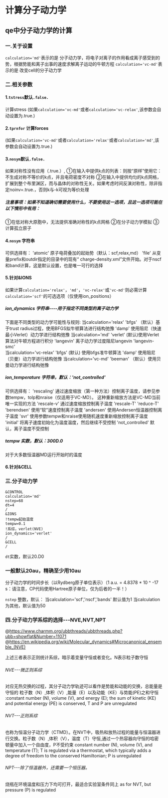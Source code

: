 # 计算分子动力学
## qe中分子动力学的计算
### 一.关于设置
`calculation='md'`表示的是 分子动力学，将电子对离子的作用看成离子感受到的势，根据势能和离子出事的速度求解离子运动的牛顿方程
`calculation='vc-md'`表示的是 改变cell的分子动力学


###  二.相关参数
#### 1.`tstress`默认`.false.` 
计算stress (如果`calculation='vc-md'`或者`calculation='vc-relax'`,该参数会自动设置为.true.)
#### 2.`tprnfor` 计算forces 
(如果`calculation='vc-md'`或者`calculation='relax'`或者`calculation='md'`,该参数会自动设置为.true.)
#### 3.`nosym`默认`.false.` 
如果对称性没有应用（.true.）,
①在输入中提供k点的列表：则按“原样”使用它：不生成对称不等价的k点，并且电荷密度不对称
②在输入中提供均匀的k点网格，扩展到整个布里渊区，而与晶体的对称性无关。如果考虑时间反演对称性，除非指定noinv=.true.，否则k与-k可视为等价处理

##### 注意事项：如果不知道确切需要使用什么，不要使用这一选项，且这一选项可能在以下情形中有用：
①在低对称大原胞中，无法提供准确对称性的k点网格
②在分子动力学模拟
③计算孤立原子

#### 4.`nosym` 字符串
可供选择有：
'atomic'  原子电荷叠加的起始势（默认：scf,relax,md）
'file'   从变量prefix和outdir指定的目录中的现有“ charge-density.xml”文件开始。对于nscf和band计算，这是默认设置，也是唯一可行的选择

#### 5.针对&IONS
如果计算`calculation='relax'`，`'md'`，`'vc-relax'`或`'vc-md'`则必需计算`calculation='scf'`的可选选项（仅使用ion_positions）
##### ion_dynamics 字符串----用于指定不同类型的离子动力学
下面是不同类型的动力学可能性与规则:
当calculation='relax'
    'bfgs' （默认）基于trust radius过程，使用BFGS拟牛顿算法进行结构弛豫
    'damp'  使用阻尼（快速最小Verlet）动力学进行结构弛豫
当calculation='md'
    'verlet' (默认)使用Verlet算法对牛顿方程进行积分
    'langevin'  离子动力学过度阻尼langevin
    'langevin-smc'   
当calculation='vc-relax'
     'bfgs' (默认) 使用bfgs准牛顿算法
     'damp' 使用阻尼（贝曼）动力学进行结构弛豫
当calculation='vc-md'
      'beeman' （默认）使用贝曼动力学进行结构弛豫
      
##### ion_temperature 字符串，默认：'not_controlled'
可供选择有：
'rescaling' 通过速度缩放（第一种方法）控制离子温度，请参见参数tempw，tolp和nraise（仅适用于VC-MD）。
这种重新缩放方法是VC-MD当前唯一实现的方法
'rescale-v' 通过速度缩放控制离子温度
'rescale-T'
'reduce-T'
'berendsen' 使用“软”速度控制离子温度
'andersen' 使用Andersen恒温器控制离子温度
'svr' 使用参数tempw和nraise使用随机速度重新缩放控制离子温度
'initial' 将离子速度初始化为温度温度，然后继续不受控制
'not_controlled' 默认，离子温度不受控制

##### tempw 实数，默认：300D.0
对于大多数恒温器MD运行开始时的温度


#### 6.针对&CELL

###  三.分子动力学
```
&CONTROL
calculation='md'
nstep=68
dt=4
/
&IONS
!tempw起始温度
tempw=0.1
!系综，verlet(NVE)
ion_dynamics='verlet'
/
&CELL
/
```
`dt`实数，默认20.D0 
### 一般默认20au，精确至少用10au
分子动力学的时间步长（以Rydberg原子单位表示）（1 a.u. = 4.8378 * 10 ^ -17 s：请注意，CP代码使用Hartree原子单位，仅为后者的一半！）

`nstep` 整数，默认：
当calculation='scf','nscf','bands' 默认值为1
当calculation为其他，默认值为50

###  四.分子动力学系综的选择---NVE,NVT,NPT
@https://www.charmm.org/ubbthreads/ubbthreads.php?ubb=showflat&Number=11071
@https://en.wikipedia.org/wiki/Molecular_dynamics#Microcanonical_ensemble_(NVE)


上述三者表示正则统计系综，暗示着变量守恒或者变化。N表示粒子数守恒
###### NVE---微正则系综
对应无热交换的过程，其分子动力学轨迹可以看作是势能和动能的交换，总能量是守恒的
粒子数（N）,体积（V）,能量（E）以及动能（KE）与势能(PE)之和守恒 :constant number (N), volume (V), and energy (E); the sum of kinetic (KE) and potential energy (PE) is conserved, T and P are unregulated 
###### NVT---正则系综
也称为恒温分子动力学（CTMD）。在NVT中，吸热和放热过程的能量与恒温器进行交换。粒子数（N）,体积（V），温度（T）守恒,通过一个热容器向守恒的哈密顿量中加入一个自由度，P不受约束
constant number (N), volume (V), and temperature (T); T is regulated via a thermostat, which typically adds a degree of freedom to the conserved Hamiltonian;  P is unregulated
###### NPT---除了恒温器外，还需要一个恒压器。
烧瓶在环境温度和压力下均可打开，最适合实验室条件同上
as for NVT, but pressure (P) is regulated
